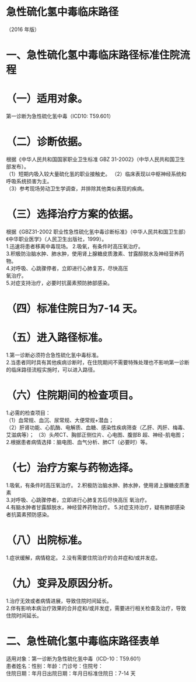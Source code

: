 # 急性硫化氢中毒临床路径  
（2016 年版）  
# 一、急性硫化氢中毒临床路径标准住院流程  
# （一）适用对象。  
第一诊断为急性硫化氢中毒（ICD10: T59.601）  
# （二）诊断依据。  
根据《中华人民共和国国家职业卫生标准 GBZ 31-2002》（中华人民共和国卫生部发布）。  
（1）短期内吸入较大量硫化氢的职业接触史。 （2）临床表现以中枢神经系统和呼吸系统损害为主。  
（3）参考现场劳动卫生学调查，并排除其他类似表现的疾病。  
# （三）选择治疗方案的依据。  
根据《GBZ31-2002 职业性急性硫化氢中毒诊断标准》（中华人民共和国卫生部）《中华职业医学》（人民卫生出版社，1999）。  
1.迅速将患者移离中毒现场。 2.吸氧，有条件时高压氧治疗。  
3.积极防治脑水肿、肺水肿，使用肾上腺糖皮质激素、甘露醇脱水及神经营养药物。  
4.对呼吸、心跳骤停者，立即进行心肺复苏，尽快高压  
氧治疗。  
5.对症支持治疗，必要时抗菌素预防肺部感染。  
# （四）标准住院日为7-14 天。  
# （五）进入路径标准。  
1.第一诊断必须符合急性硫化氢中毒标准。  
2.当患者同时具有其他疾病诊断时，在住院期间不需要特殊处理也不影响第一诊断的临床路径流程实施时，可以进入路径。  
# （六）住院期间的检查项目。  
1.必需的检查项目：  
（1）血常规、血沉、尿常规、大便常规+潜血；  
（2）肝肾功能、心肌酶、电解质、血糖、感染性疾病筛查（乙肝、丙肝、梅毒、艾滋病等）； （3）头颅CT、胸部正侧位片、心电图、腹部B 超、神经-肌电图； 2.根据患者病情选择：脑电图、血气分析、肺CT（必要时）等。  
# （七）治疗方案与药物选择。  
1.吸氧，有条件时高压氧治疗。 2.积极防治脑水肿、肺水肿，使用肾上腺糖皮质激素  
3.对呼吸、心跳骤停者，立即进行心肺复苏后尽快高压 氧治疗。  
4.有脑水肿者甘露醇脱水，神经营养药物治疗。 5.对症支持治疗，疑有肺部感染者抗菌素预防感染。  
# （八）出院标准。  
1.症状缓解，病情稳定。 2.没有需要住院治疗的合并症和/或并发症。  
# （九）变异及原因分析。  
1.治疗无效或者病情进展，导致住院时间延长。  
2.伴有影响本病治疗效果的合并症和/或并发症，需要进行相关检查及治疗，导致住院时间延长。  
# 二、急性硫化氢中毒临床路径表单  
适用对象：第一诊断为急性硫化氢中毒（ICD-10：T59.601）  
患者姓名：性别：年龄：门诊号：住院号：  
住院日期：年月日出院日期：年月日标准住院日：7-14 天  
